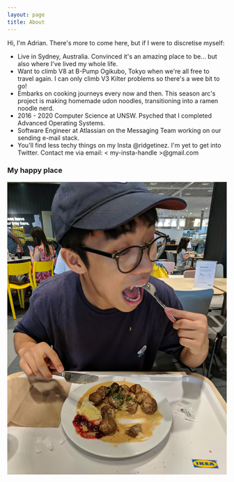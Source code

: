 ```yaml
---
layout: page
title: About
---
```


Hi, I'm Adrian. There's more to come here, but if I were to discretise myself:

- Live in Sydney, Australia. Convinced it's an amazing place to be... but also where I've lived my whole life.
- Want to climb V8 at B-Pump Ogikubo, Tokyo when we're all free to travel again. I can only climb V3 Kilter problems so there's a wee bit to go!
- Embarks on cooking journeys every now and then. This season arc's project is making homemade udon noodles, transitioning into a ramen noodle nerd.
- 2016 - 2020 Computer Science at UNSW. Psyched that I completed Advanced Operating Systems.
- Software Engineer at Atlassian on the Messaging Team working on our sending e-mail stack.
- You'll find less techy things on my Insta @ridgetinez. I'm yet to get into Twitter. Contact me via email: < my-insta-handle >@gmail.com 

### My happy place

![me](happyplace.jpg)